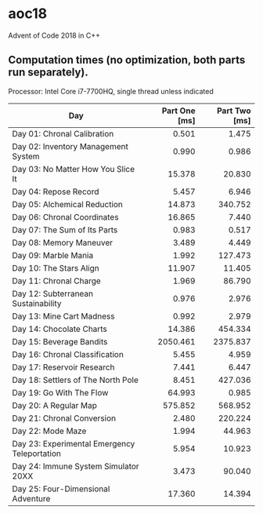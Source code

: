# aoc18
Advent of Code 2018 in C++
## Computation times (no optimization, both parts run separately).
Processor: Intel Core i7-7700HQ, single thread unless indicated

Day | Part One [ms] | Part Two [ms]
--- | ---: | ---:
Day 01: Chronal Calibration | 0.501 | 1.475
Day 02: Inventory Management System | 0.990 | 0.986
Day 03: No Matter How You Slice It | 15.378 | 20.830
Day 04: Repose Record | 5.457 | 6.946
Day 05: Alchemical Reduction | 14.873 | 340.752
Day 06: Chronal Coordinates | 16.865 | 7.440
Day 07: The Sum of Its Parts | 0.983 | 0.517
Day 08: Memory Maneuver | 3.489 | 4.449
Day 09: Marble Mania | 1.992 | 127.473
Day 10: The Stars Align | 11.907 | 11.405
Day 11: Chronal Charge | 1.969 | 86.790
Day 12: Subterranean Sustainability | 0.976 | 2.976
Day 13: Mine Cart Madness | 0.992 | 2.979
Day 14: Chocolate Charts | 14.386 | 454.334
Day 15: Beverage Bandits | 2050.461 | 2375.837
Day 16: Chronal Classification | 5.455 | 4.959
Day 17: Reservoir Research | 7.441 | 6.447
Day 18: Settlers of The North Pole | 8.451 | 427.036
Day 19: Go With The Flow | 64.993 | 0.985
Day 20: A Regular Map | 575.852 | 568.952
Day 21: Chronal Conversion | 2.480 | 220.224
Day 22: Mode Maze | 1.994 | 44.963
Day 23: Experimental Emergency Teleportation | 5.954 | 10.923
Day 24: Immune System Simulator 20XX | 3.473 | 90.040
Day 25: Four-Dimensional Adventure | 17.360 | 14.394
